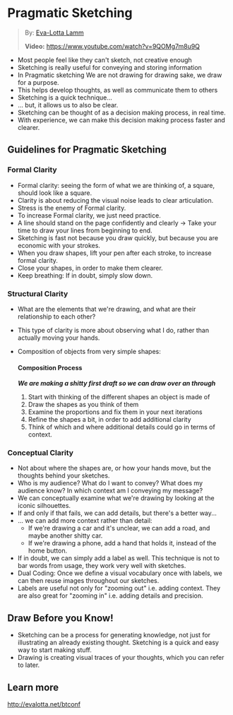 # Pragmatic Sketching

> By: [Eva-Lotta Lamm](https://beyondtellerrand.com/events/dusseldorf-2021/speakers/eva-lotta-lamm)
>
> **Video:** https://www.youtube.com/watch?v=9QOMg7m8u9Q

- Most people feel like they can't sketch, not creative enough
- Sketching is really useful for conveying and storing information
- In Pragmatic sketching We are not drawing for drawing sake, we draw for a
  purpose.
- This helps develop thoughts, as well as communicate them to others
- Sketching is a quick technique...
- ... but, it allows us to also be clear.
- Sketching can be thought of as a decision making process, in real time.
- With experience, we can make this decision making process faster and clearer.

## Guidelines for Pragmatic Sketching

### Formal Clarity
- Formal clarity: seeing the form of what we are thinking of, a square, should
  look like a square.
- Clarity is about reducing the visual noise leads to clear articulation.
- Stress is the enemy of Formal clarity.
- To increase Formal clarity, we just need practice.
- A line should stand on the page confidently and clearly -> Take your time to
  draw your lines from beginning to end.
- Sketching is fast not because you draw quickly, but because you are economic
  with your strokes.
- When you draw shapes, lift your pen after each stroke, to increase formal
  clarity.
- Close your shapes, in order to make them clearer.
- Keep breathing: If in doubt, simply slow down.

### Structural Clarity
- What are the elements that we're drawing, and what are their relationship to
  each other?
- This type of clarity is more about observing what I do, rather than actually
  moving your hands.
- Composition of objects from very simple shapes:

    #### Composition Process
    _**We are making a shitty first draft so we can draw over an through**_

    1. Start with thinking of the different shapes an object is made of
    1. Draw the shapes as you think of them
    1. Examine the proportions and fix them in your next iterations
    1. Refine the shapes a bit, in order to add additional clarity
    1. Think of which and where additional details could go in terms of context.

### Conceptual Clarity
- Not about where the shapes are, or how your hands move, but the thoughts
  behind your sketches.
- Who is my audience? What do I want to convey? What does my audience know? In
  which context am I conveying my message?
- We can conceptually examine what we're drawing by looking at the iconic
  silhouettes.
- If and only if that fails, we can add details, but there's a better way...
- ... we can add more context rather than detail: 
    * If we're drawing a car and it's unclear, we can add a road, and maybe
      another shitty car.
    * If we're drawing a phone, add a hand that holds it, instead of the home
      button.
- If in doubt, we can simply add a label as well. This technique is not to bar
  words from usage, they work very well with sketches.
- Dual Coding: Once we define a visual vocabulary once with labels, we can then
  reuse images throughout our sketches.
- Labels are useful not only for "zooming out" i.e. adding context. They are
  also great for "zooming in" i.e. adding details and precision.

## Draw Before you Know!

- Sketching can be a process for generating knowledge, not just for illustrating
  an already existing thought. Sketching is a quick and easy way to start making
  stuff.
- Drawing is creating visual traces of your thoughts, which you can refer to
  later.

## Learn more

http://evalotta.net/btconf
